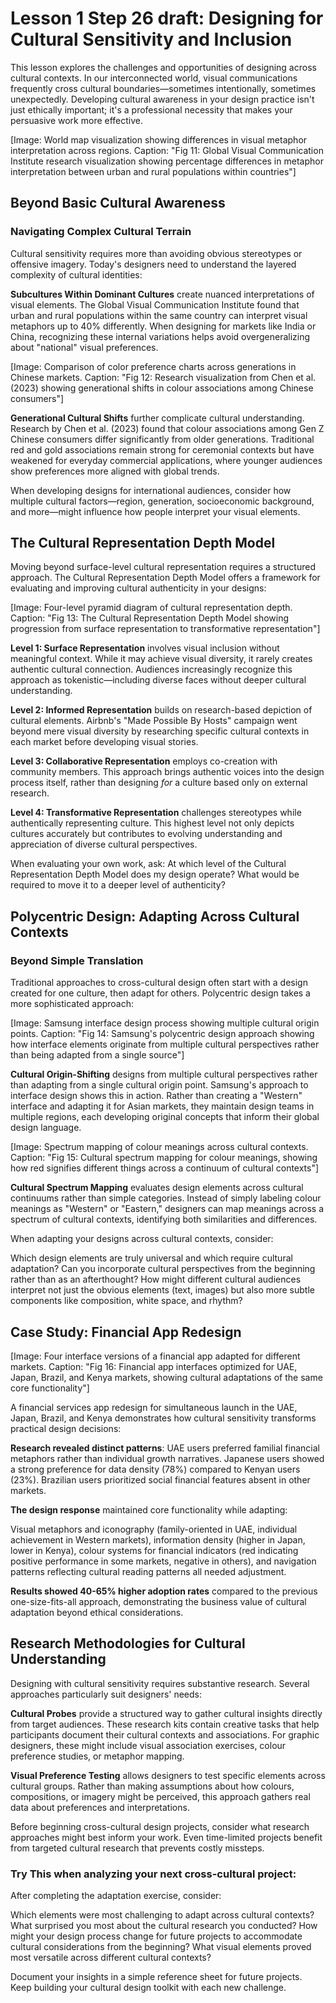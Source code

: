 # **Lesson 1 Step 26 draft: Designing for Cultural Sensitivity and Inclusion**

This lesson explores the challenges and opportunities of designing across cultural contexts. In our interconnected world, visual communications frequently cross cultural boundaries—sometimes intentionally, sometimes unexpectedly. Developing cultural awareness in your design practice isn't just ethically important; it's a professional necessity that makes your persuasive work more effective.

\[Image: World map visualization showing differences in visual metaphor interpretation across regions. Caption: "Fig 11: Global Visual Communication Institute research visualization showing percentage differences in metaphor interpretation between urban and rural populations within countries"\]

## **Beyond Basic Cultural Awareness**

### **Navigating Complex Cultural Terrain**

Cultural sensitivity requires more than avoiding obvious stereotypes or offensive imagery. Today's designers need to understand the layered complexity of cultural identities:

**Subcultures Within Dominant Cultures** create nuanced interpretations of visual elements. The Global Visual Communication Institute found that urban and rural populations within the same country can interpret visual metaphors up to 40% differently. When designing for markets like India or China, recognizing these internal variations helps avoid overgeneralizing about "national" visual preferences.

\[Image: Comparison of color preference charts across generations in Chinese markets. Caption: "Fig 12: Research visualization from Chen et al. (2023) showing generational shifts in colour associations among Chinese consumers"\]

**Generational Cultural Shifts** further complicate cultural understanding. Research by Chen et al. (2023) found that colour associations among Gen Z Chinese consumers differ significantly from older generations. Traditional red and gold associations remain strong for ceremonial contexts but have weakened for everyday commercial applications, where younger audiences show preferences more aligned with global trends.

When developing designs for international audiences, consider how multiple cultural factors—region, generation, socioeconomic background, and more—might influence how people interpret your visual elements.

## **The Cultural Representation Depth Model**

Moving beyond surface-level cultural representation requires a structured approach. The Cultural Representation Depth Model offers a framework for evaluating and improving cultural authenticity in your designs:

\[Image: Four-level pyramid diagram of cultural representation depth. Caption: "Fig 13: The Cultural Representation Depth Model showing progression from surface representation to transformative representation"\]

**Level 1: Surface Representation** involves visual inclusion without meaningful context. While it may achieve visual diversity, it rarely creates authentic cultural connection. Audiences increasingly recognize this approach as tokenistic—including diverse faces without deeper cultural understanding.

**Level 2: Informed Representation** builds on research-based depiction of cultural elements. Airbnb's "Made Possible By Hosts" campaign went beyond mere visual diversity by researching specific cultural contexts in each market before developing visual stories.

**Level 3: Collaborative Representation** employs co-creation with community members. This approach brings authentic voices into the design process itself, rather than designing *for* a culture based only on external research.

**Level 4: Transformative Representation** challenges stereotypes while authentically representing culture. This highest level not only depicts cultures accurately but contributes to evolving understanding and appreciation of diverse cultural perspectives.

When evaluating your own work, ask: At which level of the Cultural Representation Depth Model does my design operate? What would be required to move it to a deeper level of authenticity?

## **Polycentric Design: Adapting Across Cultural Contexts**

### **Beyond Simple Translation**

Traditional approaches to cross-cultural design often start with a design created for one culture, then adapt for others. Polycentric design takes a more sophisticated approach:

\[Image: Samsung interface design process showing multiple cultural origin points. Caption: "Fig 14: Samsung's polycentric design approach showing how interface elements originate from multiple cultural perspectives rather than being adapted from a single source"\]

**Cultural Origin-Shifting** designs from multiple cultural perspectives rather than adapting from a single cultural origin point. Samsung's approach to interface design shows this in action. Rather than creating a "Western" interface and adapting it for Asian markets, they maintain design teams in multiple regions, each developing original concepts that inform their global design language.

\[Image: Spectrum mapping of colour meanings across cultural contexts. Caption: "Fig 15: Cultural spectrum mapping for colour meanings, showing how red signifies different things across a continuum of cultural contexts"\]

**Cultural Spectrum Mapping** evaluates design elements across cultural continuums rather than simple categories. Instead of simply labeling colour meanings as "Western" or "Eastern," designers can map meanings across a spectrum of cultural contexts, identifying both similarities and differences.

When adapting your designs across cultural contexts, consider:

Which design elements are truly universal and which require cultural adaptation? Can you incorporate cultural perspectives from the beginning rather than as an afterthought? How might different cultural audiences interpret not just the obvious elements (text, images) but also more subtle components like composition, white space, and rhythm?

## **Case Study: Financial App Redesign**

\[Image: Four interface versions of a financial app adapted for different markets. Caption: "Fig 16: Financial app interfaces optimized for UAE, Japan, Brazil, and Kenya markets, showing cultural adaptations of the same core functionality"\]

A financial services app redesign for simultaneous launch in the UAE, Japan, Brazil, and Kenya demonstrates how cultural sensitivity transforms practical design decisions:

**Research revealed distinct patterns**: UAE users preferred familial financial metaphors rather than individual growth narratives. Japanese users showed a strong preference for data density (78%) compared to Kenyan users (23%). Brazilian users prioritized social financial features absent in other markets.

**The design response** maintained core functionality while adapting:

Visual metaphors and iconography (family-oriented in UAE, individual achievement in Western markets), information density (higher in Japan, lower in Kenya), colour systems for financial indicators (red indicating positive performance in some markets, negative in others), and navigation patterns reflecting cultural reading patterns all needed adjustment.

**Results showed 40-65% higher adoption rates** compared to the previous one-size-fits-all approach, demonstrating the business value of cultural adaptation beyond ethical considerations.

## **Research Methodologies for Cultural Understanding**

Designing with cultural sensitivity requires substantive research. Several approaches particularly suit designers' needs:

**Cultural Probes** provide a structured way to gather cultural insights directly from target audiences. These research kits contain creative tasks that help participants document their cultural contexts and associations. For graphic designers, these might include visual association exercises, colour preference studies, or metaphor mapping.

**Visual Preference Testing** allows designers to test specific elements across cultural groups. Rather than making assumptions about how colours, compositions, or imagery might be perceived, this approach gathers real data about preferences and interpretations.

Before beginning cross-cultural design projects, consider what research approaches might best inform your work. Even time-limited projects benefit from targeted cultural research that prevents costly missteps.

### Try This when analyzing your next cross-cultural project:

After completing the adaptation exercise, consider:

Which elements were most challenging to adapt across cultural contexts? What surprised you most about the cultural research you conducted? How might your design process change for future projects to accommodate cultural considerations from the beginning? What visual elements proved most versatile across different cultural contexts?

Document your insights in a simple reference sheet for future projects. Keep building your cultural design toolkit with each new challenge.